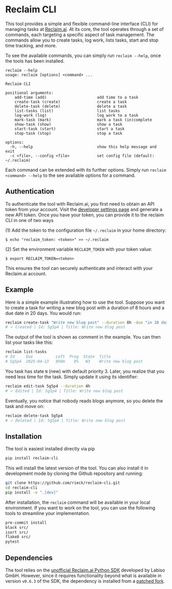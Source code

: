 # Reclaim CLI

This tool provides a simple and flexible command-line interface (CLI) for managing tasks at [Reclaim.ai](https://reclaim.ai). At its core, the tool operates through a set of commands, each targeting a specific aspect of task management. The commands allow you to create tasks, log work, lists tasks, start and stop time tracking, and more.

To see the available commands, you can simply run `reclaim --help`, once the tools has been installed.

```console
reclaim --help
usage: reclaim [options] <command> ...

Reclaim CLI

positional arguments:
    add-time (add)                      add time to a task
    create-task (create)                create a task
    delete-task (delete)                delete a task
    list-tasks (list)                   list tasks
    log-work (log)                      log work to a task
    mark-task (mark)                    mark a task (in)complete
    show-task (show)                    show a task
    start-task (start)                  start a task
    stop-task (stop)                    stop a task

options:
  -h, --help                            show this help message and exit
  -c <file>, --config <file>            set config file (default: ~/.reclaim)
```

Each command can be extended with its further options. Simply run `reclaim <command> --help` to the see available options for a command. 

## Authentication

To authenticate the tool with Reclaim.ai, you first need to obtain an API token from your account. Visit the [developer settings page](https://app.reclaim.ai/settings/developer) and generate a new API token. Once you have your token, you can provide it to the reclaim CLI in one of two ways

(1) Add the token to the configuration file `~/.reclaim` in your home directory:

```console
$ echo "reclaim_token: <token>" >> ~/.reclaim
```

(2) Set the environment variable `RECLAIM_TOKEN` with your token value:

```console
$ export RECLAIM_TOKEN=<token>
```

This ensures the tool can securely authenticate and interact with your Reclaim.ai account.

## Example

Here is a simple example illustrating how to use the tool. Suppose you want to create a task for writing a new blog post with a duration of 8 hours and a due date in 20 days. You would run:

```sh
reclaim create-task "Write new blog post" --duration 8h -due "in 10 days" 
# ✓ Created | Id: 5g5p4 | Title: Write new blog post
```

The output of the tool is shown as comment in the example. You can then list your tasks like this:

```sh
reclaim list-tasks
# Id     Due          Left  Prog  State  Title                  
# 5g5p4  2025-04-13   8h0m    0%   N3    Write new blog post
```

You task has state `N` (new) with default priority 3. Later, you realize that you need less time for the task. Simply update it using its identifier:

```sh
reclaim edit-task 5g5p4 --duration 4h
# ✓ Edited | Id: 5g5p4 | Title: Write new blog post
```

Eventually, you notice that nobody reads blogs anymore, so you delete the task and move on:

```sh
reclaim delete-task 5g5p4
# ✓ Deleted | Id: 5g5p4 | Title: Write new blog post
```

## Installation

The tool is easiest installed directly via pip

```sh
pip install reclaim-cli
```

This will install the latest version of the tool. You can also install it in development mode by cloning the Github repository and running:

```sh
git clone https://github.com/rieck/reclaim-cli.git
cd reclaim-cli
pip install -e ".[dev]"
```

After installation, the `reclaim` command will be available in your local environment. If you want to work on the tool, you can use the following tools to streamline your implementation.

```sh
pre-commit install
black src/
isort src/
flake8 src/
pytest
```

## Dependencies

The tool relies on the [unofficial Reclaim.ai Python SDK](https://github.com/labiso-gmbh/reclaim-sdk) developed by Labiso GmbH. However, since it requires functionality beyond what is available in version `v0.6.3` of the SDK, the dependency is installed from a [patched fork](https://github.com/rieck/reclaim-sdk/tree/fixed).
